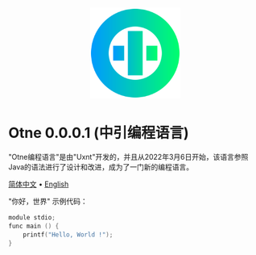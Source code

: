 <div align="center">
<a href="#">
<h1><img src="resources/otne.svg" alt="Logo" width="180" height="180"></h1>
</a>
</div>

# Otne 0.0.0.1 (中引编程语言)

"Otne编程语言"是由"Uxnt"开发的，并且从2022年3月6日开始，该语言参照Java的语法进行了设计和改进，成为了一门新的编程语言。


[简体中文](README.md) • [English](resources/README.en.md)  

"你好，世界" 示例代码：
```kt
module stdio;
func main () {
    printf("Hello, World !");
}
```

